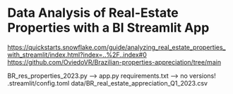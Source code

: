 # Data Analysis of Real-Estate Properties with a BI Streamlit App

https://quickstarts.snowflake.com/guide/analyzing_real_estate_properties_with_streamlit/index.html?index=..%2F..index#0
https://github.com/OviedoVR/Brazilian-properties-appreciation/tree/main

BR_res_properties_2023.py --> app.py
requirements.txt --> no versions!
.streamlit/config.toml
data/BR_real_estate_appreciation_Q1_2023.csv

